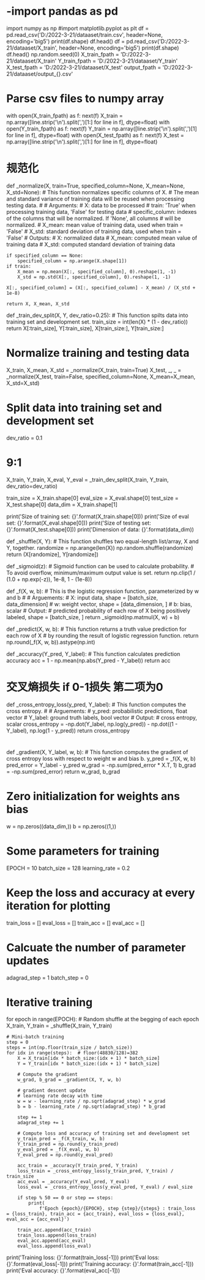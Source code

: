 # -import pandas as pd
import numpy as np
#import matplotlib.pyplot as plt
df = pd.read_csv('D:/2022-3-21/dataaset/train.csv', header=None, encoding='big5')
print(df.shape)
df.head()
df = pd.read_csv('D:/2022-3-21/dataaset/X_train', header=None, encoding='big5')
print(df.shape)
df.head()
np.random.seed(0)
X_train_fpath = 'D:/2022-3-21/dataaset/X_train'
Y_train_fpath = 'D:/2022-3-21/dataaset/Y_train'
X_test_fpath = 'D:/2022-3-21/dataaset/X_test'
output_fpath = 'D:/2022-3-21/dataaset/output_{}.csv'

# Parse csv files to numpy array
with open(X_train_fpath) as f:
    next(f)
    X_train = np.array([line.strip('\n').split(',')[1:] for line in f], dtype=float)
with open(Y_train_fpath) as f:
    next(f)
    Y_train = np.array([line.strip('\n').split(',')[1] for line in f], dtype=float)
with open(X_test_fpath) as f:
    next(f)
    X_test = np.array([line.strip('\n').split(',')[1:] for line in f], dtype=float)


# 规范化
def _normalize(X, train=True, specified_column=None, X_mean=None, X_std=None):
    # This function normalizes specific columns of X.
    # The mean and standard variance of training data will be reused when processing testing data.
    #
    # Arguments:
    #     X: data to be processed
    #     train: 'True' when processing training data, 'False' for testing data
    #     specific_column: indexes of the columns that will be normalized. If 'None', all columns
    #         will be normalized.
    #     X_mean: mean value of training data, used when train = 'False'
    #     X_std: standard deviation of training data, used when train = 'False'
    # Outputs:
    #     X: normalized data
    #     X_mean: computed mean value of training data
    #     X_std: computed standard deviation of training data

    if specified_column == None:
        specified_column = np.arange(X.shape[1])
    if train:
        X_mean = np.mean(X[:, specified_column], 0).reshape(1, -1)
        X_std = np.std(X[:, specified_column], 0).reshape(1, -1)

    X[:, specified_column] = (X[:, specified_column] - X_mean) / (X_std + 1e-8)

    return X, X_mean, X_std


def _train_dev_split(X, Y, dev_ratio=0.25):
    # This function spilts data into training set and development set.
    train_size = int(len(X) * (1 - dev_ratio))
    return X[:train_size], Y[:train_size], X[train_size:], Y[train_size:]


# Normalize training and testing data
X_train, X_mean, X_std = _normalize(X_train, train=True)
X_test, _, _ = _normalize(X_test, train=False, specified_column=None, X_mean=X_mean, X_std=X_std)

# Split data into training set and development set
dev_ratio = 0.1
# 9:1
X_train, Y_train, X_eval, Y_eval = _train_dev_split(X_train, Y_train, dev_ratio=dev_ratio)

train_size = X_train.shape[0]
eval_size = X_eval.shape[0]
test_size = X_test.shape[0]
data_dim = X_train.shape[1]

print('Size of training set: {}'.format(X_train.shape[0]))
print('Size of eval set: {}'.format(X_eval.shape[0]))
print('Size of testing set: {}'.format(X_test.shape[0]))
print('Dimension of data: {}'.format(data_dim))


def _shuffle(X, Y):
    # This function shuffles two equal-length list/array, X and Y, together.
    randomize = np.arange(len(X))
    np.random.shuffle(randomize)
    return (X[randomize], Y[randomize])


def _sigmoid(z):
    # Sigmoid function can be used to calculate probability.
    # To avoid overflow, minimum/maximum output value is set.
    return np.clip(1 / (1.0 + np.exp(-z)), 1e-8, 1 - (1e-8))


def _f(X, w, b):
    # This is the logistic regression function, parameterized by w and b
    #
    # Arguements:
    #     X: input data, shape = [batch_size, data_dimension]
    #     w: weight vector, shape = [data_dimension, ]
    #     b: bias, scalar
    # Output:
    #     predicted probability of each row of X being positively labeled, shape = [batch_size, ]
    return _sigmoid(np.matmul(X, w) + b)


def _predict(X, w, b):
    # This function returns a truth value prediction for each row of X
    # by rounding the result of logistic regression function.
    return np.round(_f(X, w, b)).astype(np.int)


def _accuracy(Y_pred, Y_label):
    # This function calculates prediction accuracy
    acc = 1 - np.mean(np.abs(Y_pred - Y_label))
    return acc
# 交叉熵损失 if 0-1损失 第二项为0
def _cross_entropy_loss(y_pred, Y_label):
    # This function computes the cross entropy.
    #
    # Arguements:
    #     y_pred: probabilistic predictions, float vector
    #     Y_label: ground truth labels, bool vector
    # Output:
    #     cross entropy, scalar
    cross_entropy = -np.dot(Y_label, np.log(y_pred)) - np.dot((1 - Y_label), np.log(1 - y_pred))
    return cross_entropy

#
def _gradient(X, Y_label, w, b):
    # This function computes the gradient of cross entropy loss with respect to weight w and bias b.
    y_pred = _f(X, w, b)
    pred_error = Y_label - y_pred
    w_grad = -np.sum(pred_error * X.T, 1)
    b_grad = -np.sum(pred_error)
    return w_grad, b_grad


# Zero initialization for weights ans bias
w = np.zeros((data_dim,))
b = np.zeros((1,))

# Some parameters for training
EPOCH = 10
batch_size = 128
learning_rate = 0.2

# Keep the loss and accuracy at every iteration for plotting
train_loss = []
eval_loss = []
train_acc = []
eval_acc = []

# Calcuate the number of parameter updates
adagrad_step = 1
batch_step = 0
# Iterative training
for epoch in range(EPOCH):
    # Random shuffle at the begging of each epoch
    X_train, Y_train = _shuffle(X_train, Y_train)

    # Mini-batch training
    step = 0
    steps = int(np.floor(train_size / batch_size))
    for idx in range(steps):  # floor(48830/128)=382
        X = X_train[idx * batch_size:(idx + 1) * batch_size]
        Y = Y_train[idx * batch_size:(idx + 1) * batch_size]

        # Compute the gradient
        w_grad, b_grad = _gradient(X, Y, w, b)

        # gradient descent update
        # learning rate decay with time
        w = w - learning_rate / np.sqrt(adagrad_step) * w_grad
        b = b - learning_rate / np.sqrt(adagrad_step) * b_grad

        step += 1
        adagrad_step += 1

        # Compute loss and accuracy of training set and development set
        y_train_pred = _f(X_train, w, b)
        Y_train_pred = np.round(y_train_pred)
        y_eval_pred = _f(X_eval, w, b)
        Y_eval_pred = np.round(y_eval_pred)

        acc_train = _accuracy(Y_train_pred, Y_train)
        loss_train = _cross_entropy_loss(y_train_pred, Y_train) / train_size
        acc_eval = _accuracy(Y_eval_pred, Y_eval)
        loss_eval = _cross_entropy_loss(y_eval_pred, Y_eval) / eval_size

        if step % 50 == 0 or step == steps:
            print(
                f'Epoch {epoch}/{EPOCH}, step {step}/{steps} : train_loss = {loss_train}, train_acc = {acc_train}, eval_loss = {loss_eval}, eval_acc = {acc_eval}')

        train_acc.append(acc_train)
        train_loss.append(loss_train)
        eval_acc.append(acc_eval)
        eval_loss.append(loss_eval)

print('Training loss: {}'.format(train_loss[-1]))
print('Eval loss: {}'.format(eval_loss[-1]))
print('Training accuracy: {}'.format(train_acc[-1]))
print('Eval accuracy: {}'.format(eval_acc[-1]))

